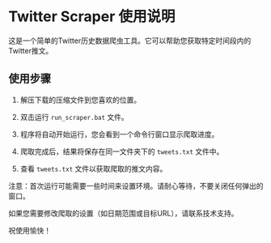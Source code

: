 # Twitter Scraper 使用说明

这是一个简单的Twitter历史数据爬虫工具。它可以帮助您获取特定时间段内的Twitter推文。

## 使用步骤

1. 解压下载的压缩文件到您喜欢的位置。

2. 双击运行 `run_scraper.bat` 文件。

3. 程序将自动开始运行，您会看到一个命令行窗口显示爬取进度。

4. 爬取完成后，结果将保存在同一文件夹下的 `tweets.txt` 文件中。

5. 查看 `tweets.txt` 文件以获取爬取的推文内容。

注意：首次运行可能需要一些时间来设置环境。请耐心等待，不要关闭任何弹出的窗口。

如果您需要修改爬取的设置（如日期范围或目标URL），请联系技术支持。

祝使用愉快！
